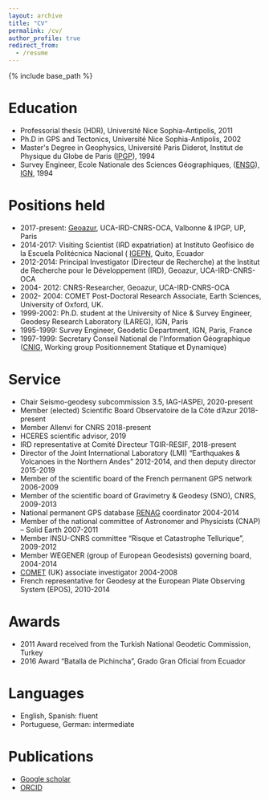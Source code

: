 ```yaml
---
layout: archive
title: "CV"
permalink: /cv/
author_profile: true
redirect_from:
  - /resume
---
```


{% include base_path %}

Education
======
* Professorial thesis (HDR), Université Nice Sophia-Antipolis, 2011
* Ph.D in GPS and Tectonics, Université Nice Sophia-Antipolis, 2002
* Master's Degree in Geophysics, Université Paris Diderot, Institut de Physique du Globe de Paris ([IPGP](http://www.ipgp.fr)), 1994
* Survey Engineer, Ecole Nationale des Sciences Géographiques, ([ENSG](http://www.ensg.eu)), [IGN](http://www.ign.fr), 1994

Positions held
======
* 2017-present: [Geoazur](https://geoazur.oca.eu), UCA-IRD-CNRS-OCA, Valbonne & IPGP, UP, Paris
* 2014-2017: Visiting Scientist (IRD expatriation) at Instituto Geofísico de la Escuela Politécnica Nacional ( [IGEPN](https://www.igepn.edu.ec), Quito, Ecuador
* 2012-2014: Principal Investigator (Directeur de Recherche) at the Institut de Recherche pour le Développement (IRD), Geoazur, UCA-IRD-CNRS-OCA
* 2004- 2012: CNRS-Researcher, Geoazur, UCA-IRD-CNRS-OCA
* 2002- 2004: COMET Post-Doctoral Research Associate, Earth Sciences, University of Oxford, UK.
* 1999-2002: Ph.D. student at the University of Nice & Survey Engineer, Geodesy Research Laboratory (LAREG), IGN, Paris
* 1995-1999: Survey Engineer, Geodetic Department, IGN, Paris, France
* 1997-1999: Secretary Conseil National de l'Information Géographique ([CNIG](http://cnig.gouv.fr), Working group Positionnement Statique et Dynamique)

Service
======
*	Chair Seismo-geodesy subcommission 3.5, IAG-IASPEI, 2020-present
*	Member (elected) Scientific Board Observatoire de la Côte d’Azur 2018-present
*	Member Allenvi for CNRS 2018-present
*	HCERES scientific advisor, 2019
*	IRD representative at Comité Directeur TGIR-RESIF, 2018-present
*	Director of the Joint International Laboratory (LMI) “Earthquakes & Volcanoes in the Northern Andes” 2012-2014, and then deputy director 2015-2019
*	Member of the scientific board of the French permanent GPS network 2006-2009
*	Member of the scientific board of Gravimetry & Geodesy (SNO), CNRS, 2009-2013
*	National permanent GPS database [RENAG](http://webrenag.unice.fr) coordinator  2004-2014
*	Member of the national committee of Astronomer and Physicists (CNAP) – Solid Earth 2007-2011
*	Member INSU-CNRS committee “Risque et Catastrophe Tellurique”, 2009-2012
*	Member WEGENER (group of European Geodesists) governing board, 2004-2014
*	[COMET](http://comet.nerc.ac.uk) (UK) associate investigator 2004-2008
*	French representative for Geodesy at the European Plate Observing System (EPOS), 2010-2014

Awards
======
*	2011 Award received from the Turkish National Geodetic Commission, Turkey
*	2016 Award “Batalla de Pichincha”, Grado Gran Oficial from Ecuador

Languages
======
*	English, Spanish: fluent
*	Portuguese, German: intermediate

Publications
======
* [Google scholar](https://scholar.google.fr/citations?hl=fr&user=vJUZxisAAAAJ)
* [ORCID](http://orcid.org/0000-0002-3436-9354)

